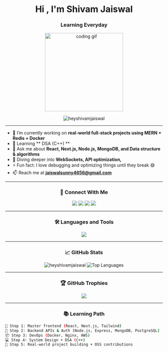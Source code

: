 <h1 align="center">Hi , I'm Shivam Jaiswal</h1>
<h3 align="center">Learning Everyday</h3>

<p align="center">
  <img src="https://media0.giphy.com/media/v1.Y2lkPTc5MGI3NjExNXplZ3JicW5ydjd4b21nNDFidWVoemMxMXd3cmtpamFneG11ZzMycSZlcD12MV9pbnRlcm5hbF9naWZfYnlfaWQmY3Q9Zw/11KzOet1ElBDz2/giphy.gif" width="250" alt="coding gif" />
</p>

<p align="center">
  <img src="https://komarev.com/ghpvc/?username=heyshivamjaiswal&label=Profile%20views&color=0e75b6&style=flat" alt="heyshivamjaiswal" />
</p>

---

- 🔭 I’m currently working on **real-world full-stack projects using MERN + Redis + Docker**
- 🌱 Learning ** DSA (C++) **
- 💬 Ask me about **React, Next.js, Node.js, MongoDB, and Data structure & algorithms**
- 🧠 Diving deeper into **WebSockets, API optimization,**
- ⚡ Fun fact: I love debugging and optimizing things until they break 😅 
- 📫 Reach me at **jaiswalsunny4656@gmail.com**

---

<h3 align="center">🧩 Connect With Me</h3>
<p align="center">
  <a href="https://twitter.com/quitesaiyan" target="_blank"><img src="https://img.shields.io/twitter/follow/quitesaiyan?logo=twitter&style=for-the-badge" /></a>
  <a href="https://www.linkedin.com/in/shivamjaiswal1/" target="_blank"><img src="https://img.shields.io/badge/LinkedIn-Connect-blue?style=for-the-badge&logo=linkedin" /></a>
  <a href="https://instagram.com/zazwall" target="_blank"><img src="https://img.shields.io/badge/Instagram-Follow-pink?style=for-the-badge&logo=instagram" /></a>
  <a href="https://www.leetcode.com/stl4gy7j7f" target="_blank"><img src="https://img.shields.io/badge/Leetcode-Profile-orange?style=for-the-badge&logo=leetcode" /></a>
</p>

---

<h3 align="center">🛠️ Languages and Tools</h3>

<p align="center">
  <img src="https://skillicons.dev/icons?i=react,tailwind,nodejs,express,typescript,javascript,cpp,html,css,mongodb,mysql,postgres,"/>
</p>

---

<h3 align="center">📈 GitHub Stats</h3>
<p align="center">
  <img src="https://github-readme-stats.vercel.app/api?username=heyshivamjaiswal&show_icons=true&theme=radical" alt="heyshivamjaiswal" />
  <img src="https://github-readme-stats.vercel.app/api/top-langs?username=heyshivamjaiswal&layout=compact&theme=radical" alt="Top Languages" />
</p>

---

<h3 align="center">🏆 GitHub Trophies</h3>
<p align="center">
  <img src="https://github-profile-trophy.vercel.app/?username=heyshivamjaiswal&theme=onestar&row=1&column=6" />
</p>





---

<h3 align="center">📚 Learning Path</h3>

```bash
🧱 Step 1: Master frontend (React, Next.js, Tailwind)
📡 Step 2: Backend APIs & Auth (Node.js, Express, MongoDB, PostgreSQL)
📦 Step 3: DevOps (Docker, Nginx, AWS)
💻 Step 4: System Design + DSA (C++)
🧠 Step 5: Real-world project building + OSS contributions
